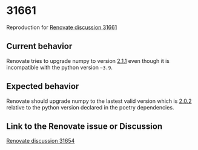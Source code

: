 # 31661

Reproduction for [Renovate discussion 31661](https://github.com/renovatebot/renovate/discussions/31661)

## Current behavior

Renovate tries to upgrade numpy to version [2.1.1](https://pypi.org/project/numpy/2.1.1/) even though it is incompatible with the python version `~3.9`.

## Expected behavior

Renovate should upgrade numpy to the lastest valid version which is [2.0.2](https://pypi.org/project/numpy/2.0.2/) relative to the python version declared in the poetry dependencies.

## Link to the Renovate issue or Discussion

[Renovate discussion 31654](https://github.com/renovatebot/renovate/discussions/31661)